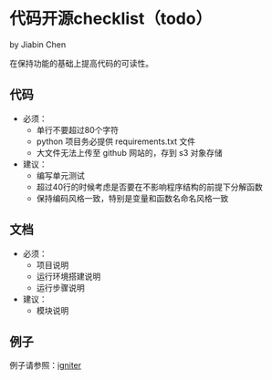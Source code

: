 # 代码开源checklist（todo）

by Jiabin Chen

在保持功能的基础上提高代码的可读性。

## 代码

* 必须：
  * 单行不要超过80个字符
  * python 项目务必提供 requirements.txt 文件
  * 大文件无法上传至 github 网站的，存到 s3 对象存储
* 建议：
  * 编写单元测试
  * 超过40行的时候考虑是否要在不影响程序结构的前提下分解函数
  * 保持编码风格一致，特别是变量和函数名命名风格一致

## 文档

* 必须：
  * 项目说明
  * 运行环境搭建说明
  * 运行步骤说明
* 建议：
  * 模块说明

## 例子

例子请参照：[igniter](https://github.com/icloud-ecnu/igniter)